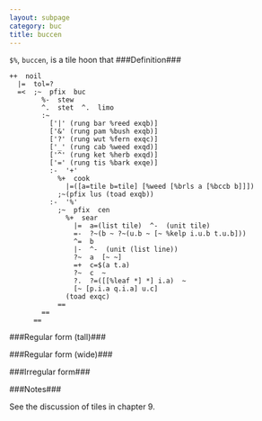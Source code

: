 ```yaml
---
layout: subpage
category: buc
title: buccen
---
```


`$%`, `buccen`, is a tile hoon that ###Definition###

    ++  noil
      |=  tol=?
      =<  ;~  pfix  buc
            %-  stew  
            ^.  stet  ^.  limo
            :~
              ['|' (rung bar %reed exqb)]
              ['&' (rung pam %bush exqb)]
              ['?' (rung wut %fern exqc)]
              ['_' (rung cab %weed exqd)]
              ['^' (rung ket %herb exqd)]
              ['=' (rung tis %bark exqe)]
              :-  '+'
                %+  cook
                  |=([a=tile b=tile] [%weed [%brls a [%bccb b]]])
                ;~(pfix lus (toad exqb))
              :-  '%'
                ;~  pfix  cen
                  %+  sear
                    |=  a=(list tile)  ^-  (unit tile)
                    =-  ?~(b ~ ?~(u.b ~ [~ %kelp i.u.b t.u.b]))
                    ^=  b
                    |-  ^-  (unit (list line))
                    ?~  a  [~ ~]
                    =+  c=$(a t.a)
                    ?~  c  ~
                    ?.  ?=([[%leaf *] *] i.a)  ~
                    [~ [p.i.a q.i.a] u.c]
                  (toad exqc)
                ==
            ==
          ==

###Regular form (tall)###


###Regular form (wide)###


###Irregular form###


###Notes###

See the discussion of tiles in chapter 9.
